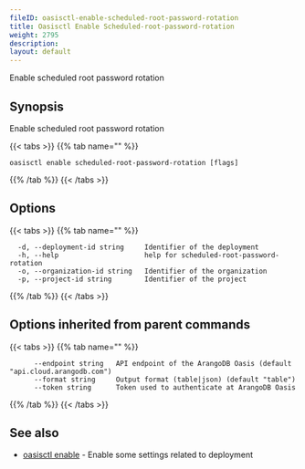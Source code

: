 ```yaml
---
fileID: oasisctl-enable-scheduled-root-password-rotation
title: Oasisctl Enable Scheduled-root-password-rotation
weight: 2795
description: 
layout: default
---
```

Enable scheduled root password rotation

## Synopsis

Enable scheduled root password rotation

{{< tabs >}}
{{% tab name="" %}}
```
oasisctl enable scheduled-root-password-rotation [flags]
```
{{% /tab %}}
{{< /tabs >}}

## Options

{{< tabs >}}
{{% tab name="" %}}
```
  -d, --deployment-id string     Identifier of the deployment
  -h, --help                     help for scheduled-root-password-rotation
  -o, --organization-id string   Identifier of the organization
  -p, --project-id string        Identifier of the project
```
{{% /tab %}}
{{< /tabs >}}

## Options inherited from parent commands

{{< tabs >}}
{{% tab name="" %}}
```
      --endpoint string   API endpoint of the ArangoDB Oasis (default "api.cloud.arangodb.com")
      --format string     Output format (table|json) (default "table")
      --token string      Token used to authenticate at ArangoDB Oasis
```
{{% /tab %}}
{{< /tabs >}}

## See also

* [oasisctl enable]()	 - Enable some settings related to deployment


